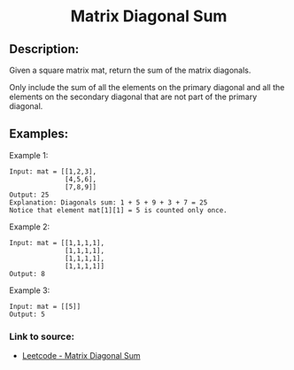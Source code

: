 <h1 align="center">Matrix Diagonal Sum</h1>

## Description:
Given a square matrix mat, return the sum of the matrix diagonals.

Only include the sum of all the elements on the primary diagonal and all the elements on the secondary diagonal that are not part of the primary diagonal.

## Examples:

Example 1:

```
Input: mat = [[1,2,3],
              [4,5,6],
              [7,8,9]]
Output: 25
Explanation: Diagonals sum: 1 + 5 + 9 + 3 + 7 = 25
Notice that element mat[1][1] = 5 is counted only once.
```

Example 2:

```
Input: mat = [[1,1,1,1],
              [1,1,1,1],
              [1,1,1,1],
              [1,1,1,1]]
Output: 8
```

Example 3:

```
Input: mat = [[5]]
Output: 5
```


### Link to source: 
- <a href="https://leetcode.com/problems/matrix-diagonal-sum/">Leetcode - Matrix Diagonal Sum</a>

